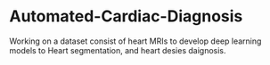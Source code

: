 # Automated-Cardiac-Diagnosis
Working on a dataset consist of heart MRIs to develop deep learning models to Heart segmentation, and heart desies daignosis.
